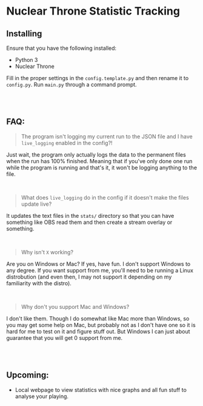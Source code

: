 # Nuclear Throne Statistic Tracking

## Installing

Ensure that you have the following installed:
 - Python 3
 - Nuclear Throne

Fill in the proper settings in the `config.template.py` and then rename it to `config.py`. Run `main.py` through a command prompt.

</br>
</br>

## FAQ:

> The program isn't logging my current run to the JSON file and I have `live_logging` enabled in the config?!

Just wait, the program only actually logs the data to the permanent files when the run has 100% finished. Meaning that if you've only done one run while the program is running and that's it, it won't be logging anything to the file.

</br>

> What does `live_logging` do in the config if it doesn't make the files update live?

It updates the text files in the `stats/` directory so that you can have something like OBS read them and then create a stream overlay or something.

</br>

> Why isn't `X` working?

Are you on Windows or Mac? If yes, have fun. I don't support Windows to any degree. If you want support from me, you'll need to be running a Linux distrobution (and even then, I may not support it depending on my familiarity with the distro).

</br>

> Why don't you support Mac and Windows?

I don't like them. Though I do somewhat like Mac more than Windows, so you may get some help on Mac, but probably not as I don't have one so it is hard for me to test on it and figure stuff out. But Windows I can just about guarantee that you will get 0 support from me.

</br>
</br>

## Upcoming:
 - Local webpage to view statistics with nice graphs and all fun stuff to analyse your playing.